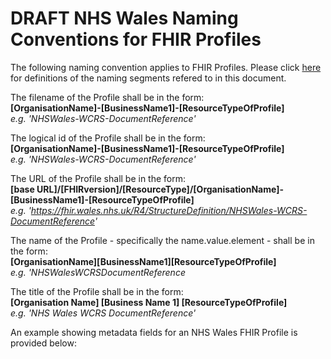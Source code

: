 # DRAFT NHS Wales Naming Conventions for FHIR Profiles

The following naming convention applies to FHIR Profiles. Please click [here](FHIR-NamingConventions.md) for definitions of the naming segments refered to in this document.

The filename of the Profile shall be in the form:  
**[OrganisationName]-[BusinessName1]-[ResourceTypeOfProfile]**  
*e.g. 'NHSWales-WCRS-DocumentReference'*

The logical id of the Profile shall be in the form:  
**[OrganisationName]-[BusinessName1]-[ResourceTypeOfProfile]**  
*e.g. 'NHSWales-WCRS-DocumentReference'*

The URL of the Profile shall be in the form:  
**[base URL]/[FHIRversion]/[ResourceType]/[OrganisationName]-[BusinessName1]-[ResourceTypeOfProfile]**  
*e.g. 'https://fhir.wales.nhs.uk/R4/StructureDefinition/NHSWales-WCRS-DocumentReference'*

The name of the Profile - specifically the name.value.element - shall be in the form:  
**[OrganisationName][BusinessName1][ResourceTypeOfProfile]**   
*e.g. 'NHSWalesWCRSDocumentReference*

The title of the Profile shall be in the form:  
**[Organisation Name] [Business Name 1] [ResourceTypeOfProfile]**   
*e.g. 'NHS Wales WCRS DocumentReference'*

An example showing metadata fields for an NHS Wales FHIR Profile is provided below:

<StructureDefinition xmlns="http://hl7.org/fhir">
    <id value="NHSWales-WCRS-DocumentReference" />
    <url value="https://fhir.nhs.uk/R4/StructureDefinition/NHSWales-WCRS-DocumentReference" />
    <version value="1.0.0" />
    <name value="NHSWalesWCRSDocumentReference" />
    <title value="NHS Wales WCRS DocumentReference" />
    <status value="draft" />
    <date value="2020-09-02" />
	<publisher value="NHS Wales Informatics Service"/>
	<contact>
		<name value="Data Standards"/>
		<telecom>
			<system value="email"/>
			<value value="data.standards@wales.nhs.uk"/>
			<use value="work"/>
		</telecom>
	</contact>
    <description value="Defines the Welsh Care Records Service constraints and extensions on the DocumentReference resource." />
    <copyright value="&#169; 2020 NHS Wales Informatics Service."/>
	<fhirVersion value="4.0.1" />
	<!-- Definition goes here... -->
</StructureDefinition>